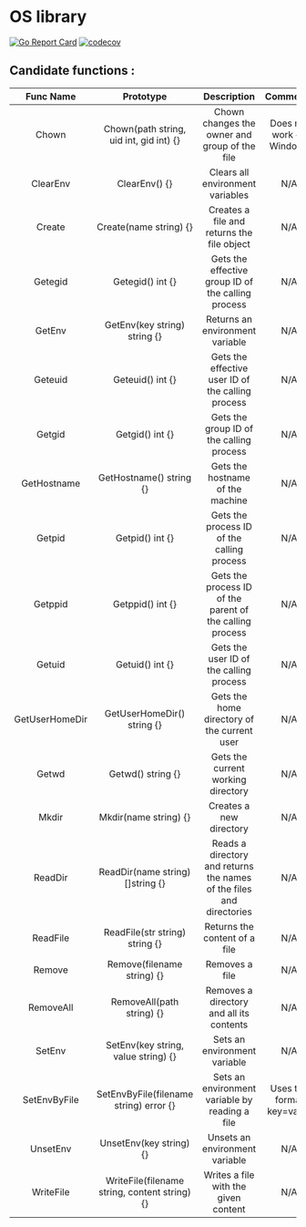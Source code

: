# OS library

[![Go Report Card](https://goreportcard.com/badge/github.com/Eclalang/os)](https://goreportcard.com/report/github.com/Eclalang/os)
[![codecov](https://codecov.io/gh/Eclalang/os/graph/badge.svg?token=YNCIYERVBO)](https://codecov.io/gh/Eclalang/os)

## Candidate functions :

|   Func Name    |                   Prototype                   |                             Description                              |         Comments          |
|:--------------:|:---------------------------------------------:|:--------------------------------------------------------------------:|:-------------------------:|
|     Chown      |    Chown(path string, uid int, gid int) {}    |            Chown changes the owner and group of the file             | Does not work on Windows  |
|    ClearEnv    |                 ClearEnv() {}                 |                   Clears all environment variables                   |            N/A            |
|     Create     |            Create(name string) {}             |              Creates a file and returns the file object              |            N/A            |
|    Getegid     |               Getegid() int {}                |          Gets the effective group ID of the calling process          |            N/A            |
|     GetEnv     |         GetEnv(key string) string {}          |                   Returns an environment variable                    |            N/A            |
|    Geteuid     |               Geteuid() int {}                |          Gets the effective user ID of the calling process           |            N/A            |
|     Getgid     |                Getgid() int {}                |               Gets the group ID of the calling process               |            N/A            |
|  GetHostname   |            GetHostname() string {}            |                   Gets the hostname of the machine                   |            N/A            |
|     Getpid     |                Getpid() int {}                |              Gets the process ID of the calling process              |            N/A            |
|    Getppid     |               Getppid() int {}                |       Gets the process ID of the parent of the calling process       |            N/A            |
|     Getuid     |                Getuid() int {}                |               Gets the user ID of the calling process                |            N/A            |
| GetUserHomeDir |          GetUserHomeDir() string {}           |             Gets the home directory of the current user              |            N/A            |
|     Getwd      |               Getwd() string {}               |                  Gets the current working directory                  |            N/A            |
|     Mkdir      |             Mkdir(name string) {}             |                       Creates a new directory                        |            N/A            |
|    ReadDir     |       ReadDir(name string) []string {}        | Reads a directory and returns the names of the files and directories |            N/A            |
|    ReadFile    |        ReadFile(str string) string {}         |                    Returns the content of a file                     |            N/A            |
|     Remove     |          Remove(filename string) {}           |                            Removes a file                            |            N/A            |
|   RemoveAll    |           RemoveAll(path string) {}           |               Removes a directory and all its contents               |            N/A            |
|     SetEnv     |      SetEnv(key string, value string) {}      |                     Sets an environment variable                     |            N/A            |
|  SetEnvByFile  |    SetEnvByFile(filename string) error {}     |            Sets an environment variable by reading a file            | Uses the format key=value |
|    UnsetEnv    |            UnsetEnv(key string) {}            |                    Unsets an environment variable                    |            N/A            |
|   WriteFile    | WriteFile(filename string, content string) {} |                 Writes a file with the given content                 |            N/A            |
